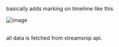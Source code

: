 basically adds marking on timelime like this <br>

![image](https://github.com/SurajBhari/streamsnip_extension/assets/45149585/174fcbfe-9d27-441b-8702-1ecc924afa85)

<br>
all data is fetched from streamsnip api.
